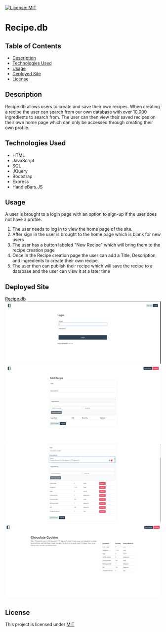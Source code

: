 [![License: MIT](https://img.shields.io/badge/License-MIT-yellow.svg)](https://opensource.org/licenses/MIT)

# Recipe.db

## Table of Contents

- [Description](#description)
- [Technologies Used](#technologies-used)
- [Usage](#usage)
- [Deployed Site](#deployed-site)
- [License](#license)

## Description

Recipe.db allows users to create and save their own recipes. When creating a recipe the user can search from our own database with over 10,000 ingredients to search from. The user can then view their saved recipes on their own home page which can only be accessed through creating their own profile.

## Technologies Used

- HTML
- JavaScript
- SQL
- JQuery
- Bootstrap
- Express
- HandleBars.JS

## Usage

A user is brought to a login page with an option to sign-up if the user does not have a profile.

1. The user needs to log in to view the home page of the site.
2. After sign in the user is brought to the home page which is blank for new users
3. The user has a button labeled "New Recipe" which will bring them to the recipe creation page
4. Once in the Recipe creation page the user can add a Title, Description, and ingredients to create their own recipe.
5. The user then can publish their recipe which will save the recipe to a database and the user can view it at a later time

## Deployed Site

[Recipe.db](https://team4-project2-5021452ae8d3.herokuapp.com/)
![Alt text](public/assets/siteSC/login.PNG)
![Alt text](public/assets/siteSC/recipe-add.PNG)
![Alt text](<public/assets/siteSC/new recipe.PNG>)
![Alt text](<public/assets/siteSC/recipe added.PNG>)

## License

This project is licensed under [MIT](https://opensource.org/licenses/MIT)
